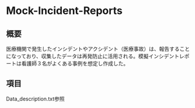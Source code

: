 # Mock-Incident-Reports

## 概要
医療機関で発生したインシデントやアクシデント（医療事故）は、報告することになっており、収集したデータは再発防止に活用される。模擬インシデントレポートは看護師３名がよくある事例を想定し作成した。

## 項目
Data_description.txt参照
